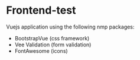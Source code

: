 <h1> Frontend-test</h1>

Vuejs application using the following nmp packages:

- BootstrapVue (css framework)
- Vee Validation (form validation)
- FontAwesome (icons)
